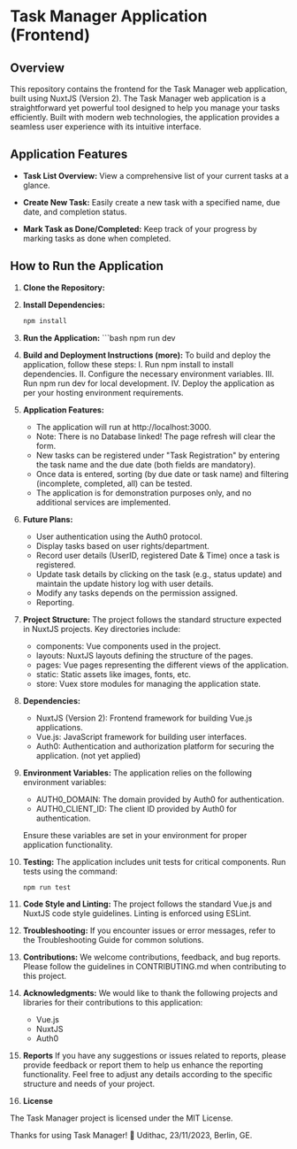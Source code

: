 # Task Manager Application (Frontend)

## Overview

This repository contains the frontend for the Task Manager web application, built using NuxtJS (Version 2). The Task Manager web application is a straightforward yet powerful tool designed to help you manage your tasks efficiently. Built with modern web technologies, the application provides a seamless user experience with its intuitive interface.

## Application Features

- **Task List Overview:** View a comprehensive list of your current tasks at a glance.

- **Create New Task:** Easily create a new task with a specified name, due date, and completion status.

- **Mark Task as Done/Completed:** Keep track of your progress by marking tasks as done when completed.

## How to Run the Application

1. **Clone the Repository:**

2. **Install Dependencies:**
      ```bash
      npm install
   
3. **Run the Application:**
       ```bash
      npm run dev
   
4. **Build and Deployment Instructions (more):**
   To build and deploy the application, follow these steps:
   I. Run npm install to install dependencies.
   II. Configure the necessary environment variables.
   III. Run npm run dev for local development.
   IV. Deploy the application as per your hosting environment requirements.

5. **Application Features:**
    - The application will run at http://localhost:3000.
    - Note: There is no Database linked! The page refresh will clear the form.
    - New tasks can be registered under "Task Registration" by entering the task name and the due date (both fields are mandatory).
    - Once data is entered, sorting (by due date or task name) and filtering (incomplete, completed, all) can be tested.
    - The application is for demonstration purposes only, and no additional services are implemented.

6. **Future Plans:**
    - User authentication using the Auth0 protocol.
    - Display tasks based on user rights/department.
    - Record user details (UserID, registered Date & Time) once a task is registered.
    - Update task details by clicking on the task (e.g., status update) and maintain the update history log with user details.
    - Modify any tasks depends on the permission assigned.
    - Reporting.
      
7. **Project Structure:**
   The project follows the standard structure expected in NuxtJS projects. Key directories include:
    -  components: Vue components used in the project.
    -  layouts: NuxtJS layouts defining the structure of the pages.
    -  pages: Vue pages representing the different views of the application.
    -  static: Static assets like images, fonts, etc.
    -  store: Vuex store modules for managing the application state.
   
8. **Dependencies:**
    - NuxtJS (Version 2): Frontend framework for building Vue.js applications.
    - Vue.js: JavaScript framework for building user interfaces.
    - Auth0: Authentication and authorization platform for securing the application. (not yet applied)

9. **Environment Variables:**
    The application relies on the following environment variables:

   - AUTH0_DOMAIN: The domain provided by Auth0 for authentication.
   - AUTH0_CLIENT_ID: The client ID provided by Auth0 for authentication.
   
   Ensure these variables are set in your environment for proper application functionality.

10. **Testing:**
The application includes unit tests for critical components. Run tests using the command:
    ```bash
    npm run test

11. **Code Style and Linting:**
   The project follows the standard Vue.js and NuxtJS code style guidelines. Linting is enforced using ESLint.

12. **Troubleshooting:**
    If you encounter issues or error messages, refer to the Troubleshooting Guide for common solutions.
    
13. **Contributions:**
    We welcome contributions, feedback, and bug reports. Please follow the guidelines in CONTRIBUTING.md when contributing to this project.
    
14. **Acknowledgments:**
    We would like to thank the following projects and libraries for their contributions to this application:

      - Vue.js
      - NuxtJS
      - Auth0

15. **Reports**
    If you have any suggestions or issues related to reports, please provide feedback or report them to help us enhance the reporting functionality.
    Feel free to adjust any details according to the specific structure and needs of your project.
    
16. **License**

The Task Manager project is licensed under the MIT License.

Thanks for using Task Manager! 🚀 Udithac, 23/11/2023, Berlin, GE.
